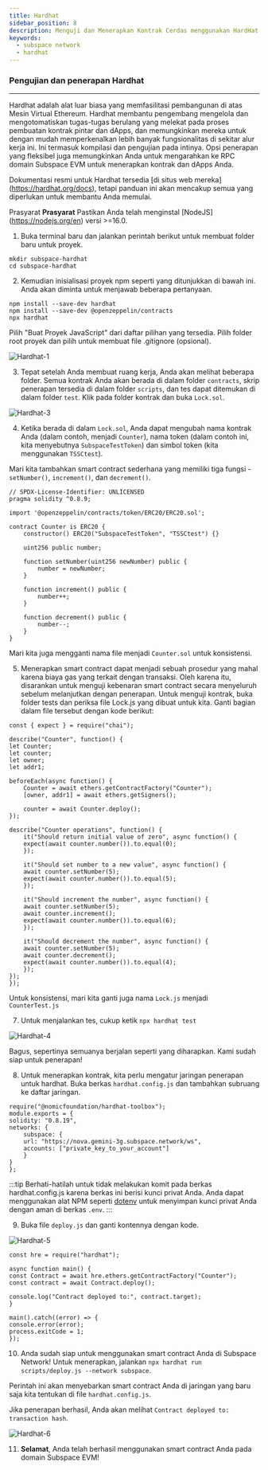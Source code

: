 ```yaml
---
title: Hardhat
sidebar_position: 8
description: Menguji dan Menerapkan Kontrak Cerdas menggunakan HardHat
keywords:
  - subspace network
  - hardhat
---
```


### Pengujian dan penerapan Hardhat
---
Hardhat adalah alat luar biasa yang memfasilitasi pembangunan di atas Mesin Virtual Ethereum. Hardhat membantu pengembang mengelola dan mengotomatiskan tugas-tugas berulang yang melekat pada proses pembuatan kontrak pintar dan dApps, dan memungkinkan mereka untuk dengan mudah memperkenalkan lebih banyak fungsionalitas di sekitar alur kerja ini. Ini termasuk kompilasi dan pengujian pada intinya. Opsi penerapan yang fleksibel juga memungkinkan Anda untuk mengarahkan ke RPC domain Subspace EVM untuk menerapkan kontrak dan dApps Anda.

Dokumentasi resmi untuk Hardhat tersedia [di situs web mereka] (https://hardhat.org/docs), tetapi panduan ini akan mencakup semua yang diperlukan untuk membantu Anda memulai.

Prasyarat **Prasyarat**
Pastikan Anda telah menginstal [NodeJS] (https://nodejs.org/en) versi >=16.0.

1. Buka terminal baru dan jalankan perintah berikut untuk membuat folder baru untuk proyek. 

```
mkdir subspace-hardhat
cd subspace-hardhat
```

2. Kemudian inisialisasi proyek npm seperti yang ditunjukkan di bawah ini. Anda akan diminta untuk menjawab beberapa pertanyaan.

```
npm install --save-dev hardhat
npm install --save-dev @openzeppelin/contracts
npx hardhat
```

Pilih "Buat Proyek JavaScript" dari daftar pilihan yang tersedia. Pilih folder root proyek dan pilih untuk membuat file .gitignore (opsional). 

![Hardhat-1](/img/developers/Hardhat-1.png)

3. Tepat setelah Anda membuat ruang kerja, Anda akan melihat beberapa folder. Semua kontrak Anda akan berada di dalam folder `contracts`, skrip penerapan tersedia di dalam folder `scripts`, dan tes dapat ditemukan di dalam folder `test`. Klik pada folder kontrak dan buka `Lock.sol`.

![Hardhat-3](/img/developers/Hardhat-3.png)

4. Ketika berada di dalam `Lock.sol`, Anda dapat mengubah nama kontrak Anda (dalam contoh, menjadi `Counter`), nama token (dalam contoh ini, kita menyebutnya `SubspaceTestToken`) dan simbol token (kita menggunakan `TSSCtest`).

Mari kita tambahkan smart contract sederhana yang memiliki tiga fungsi - `setNumber()`, `increment()`, dan `decrement()`.

```
// SPDX-License-Identifier: UNLICENSED
pragma solidity ^0.8.9;

import '@openzeppelin/contracts/token/ERC20/ERC20.sol';

contract Counter is ERC20 {
    constructor() ERC20("SubspaceTestToken", "TSSCtest") {}

    uint256 public number;

    function setNumber(uint256 newNumber) public {
        number = newNumber;
    }

    function increment() public {
        number++;
    }

    function decrement() public {
        number--;
    }
}
```

Mari kita juga mengganti nama file menjadi `Counter.sol` untuk konsistensi. 


5. Menerapkan smart contract dapat menjadi sebuah prosedur yang mahal karena biaya gas yang terkait dengan transaksi. Oleh karena itu, disarankan untuk menguji kebenaran smart contract secara menyeluruh sebelum melanjutkan dengan penerapan. Untuk menguji kontrak, buka folder tests dan periksa file Lock.js yang dibuat untuk kita. Ganti bagian dalam file tersebut dengan kode berikut:

```
const { expect } = require("chai");

describe("Counter", function() {
let Counter;
let counter;
let owner;
let addr1;

beforeEach(async function() {
    Counter = await ethers.getContractFactory("Counter");
    [owner, addr1] = await ethers.getSigners();

    counter = await Counter.deploy();
});

describe("Counter operations", function() {
    it("Should return initial value of zero", async function() {
    expect(await counter.number()).to.equal(0);
    });

    it("Should set number to a new value", async function() {
    await counter.setNumber(5);
    expect(await counter.number()).to.equal(5);
    });

    it("Should increment the number", async function() {
    await counter.setNumber(5);
    await counter.increment();
    expect(await counter.number()).to.equal(6);
    });

    it("Should decrement the number", async function() {
    await counter.setNumber(5);
    await counter.decrement();
    expect(await counter.number()).to.equal(4);
    });
});
});
```

Untuk konsistensi, mari kita ganti juga nama `Lock.js` menjadi `CounterTest.js`

7. Untuk menjalankan tes, cukup ketik `npx hardhat test`

 ![Hardhat-4](/img/developers/Hardhat-4.png)

Bagus, sepertinya semuanya berjalan seperti yang diharapkan. Kami sudah siap untuk penerapan!

8. Untuk menerapkan kontrak, kita perlu mengatur jaringan penerapan untuk hardhat. 
Buka berkas `hardhat.config.js` dan tambahkan subruang ke daftar jaringan. 

```
require("@nomicfoundation/hardhat-toolbox");
module.exports = {
solidity: "0.8.19",
networks: {
    subspace: {
    url: "https://nova.gemini-3g.subspace.network/ws",
    accounts: ["private_key_to_your_account"]
    }
}
};
```

:::tip
Berhati-hatilah untuk tidak melakukan komit pada berkas hardhat.config.js karena berkas ini berisi kunci privat Anda. Anda dapat menggunakan alat NPM seperti [dotenv](https://www.npmjs.com/package/dotenv) untuk menyimpan kunci privat Anda dengan aman di berkas `.env`.
:::

9. Buka file `deploy.js` dan ganti kontennya dengan kode. 

![Hardhat-5](/img/developers/Hardhat-5.png)

```
const hre = require("hardhat");

async function main() {
const Contract = await hre.ethers.getContractFactory("Counter");
const contract = await Contract.deploy();

console.log("Contract deployed to:", contract.target);
}

main().catch((error) => {
console.error(error);
process.exitCode = 1;
});
```

10. Anda sudah siap untuk menggunakan smart contract Anda di Subspace Network!
Untuk menerapkan, jalankan `npx hardhat run scripts/deploy.js --network subspace`. 

Perintah ini akan menyebarkan smart contract Anda di jaringan yang baru saja kita tentukan di file `hardhat.config.js`. 

Jika penerapan berhasil, Anda akan melihat `Contract deployed to: transaction hash`.  

![Hardhat-6](/img/developers/Hardhat-6.png)

11. **Selamat**, Anda telah berhasil menggunakan smart contract Anda pada domain Subspace EVM! 
